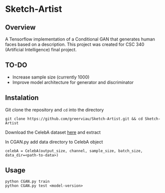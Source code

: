 # Sketch-Artist

## Overview
A Tensorflow implementation of a Conditional GAN that generates human faces based on a description. This project was created for CSC 340 (Artificial Intelligence) final project. 

## TO-DO
* Increase sample size (currently 1000)
* Improve model architecture for generator and discriminator

## Instalation
Git clone the repository and ```cd``` into the directory
```
git clone https://github.com/greerviau/Sketch-Artist.git && cd Sketch-Artist
```
Download the CelebA dataset [here](https://www.kaggle.com/jessicali9530/celeba-dataset) and extract

In CGAN.py add data directory to CelebA object
```
celebA = CelebA(output_size, channel, sample_size, batch_size, data_dir=<path-to-data>)
```

## Usage
```
python CGAN.py train
python CGAN.py test <model-version>
```
